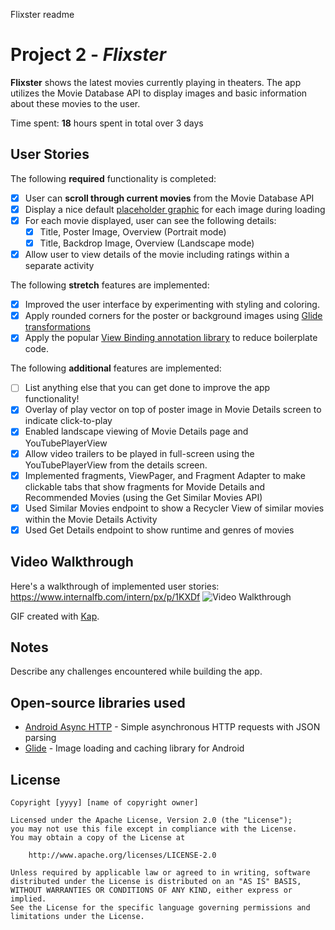 Flixster readme
# Project 2 - *Flixster*

**Flixster** shows the latest movies currently playing in theaters. The app utilizes the Movie Database API to display images and basic information about these movies to the user.

Time spent: **18** hours spent in total over 3 days

## User Stories

The following **required** functionality is completed:

* [x] User can **scroll through current movies** from the Movie Database API
* [x] Display a nice default [placeholder graphic](https://guides.codepath.org/android/Displaying-Images-with-the-Glide-Library#advanced-usage) for each image during loading
* [x] For each movie displayed, user can see the following details:
  * [x] Title, Poster Image, Overview (Portrait mode)
  * [x] Title, Backdrop Image, Overview (Landscape mode)
* [x] Allow user to view details of the movie including ratings within a separate activity

The following **stretch** features are implemented:

* [x] Improved the user interface by experimenting with styling and coloring.
* [x] Apply rounded corners for the poster or background images using [Glide transformations](https://guides.codepath.org/android/Displaying-Images-with-the-Glide-Library#transformations)
* [x] Apply the popular [View Binding annotation library](http://guides.codepath.org/android/Reducing-View-Boilerplate-with-ViewBinding) to reduce boilerplate code.

The following **additional** features are implemented:

* [ ] List anything else that you can get done to improve the app functionality!
* [x] Overlay of play vector on top of poster image in Movie Details screen to indicate click-to-play
* [x] Enabled landscape viewing of Movie Details page and YouTubePlayerView
* [x] Allow video trailers to be played in full-screen using the YouTubePlayerView from the details screen.
* [x] Implemented fragments, ViewPager, and Fragment Adapter to make clickable tabs that show fragments for Movide Details and Recommended Movies (using the Get Similar Movies API)
* [x] Used Similar Movies endpoint to show a Recycler View of similar movies within the Movie Details Activity
* [x] Used Get Details endpoint to show runtime and genres of movies

## Video Walkthrough

Here's a walkthrough of implemented user stories:
https://www.internalfb.com/intern/px/p/1KXDf 
<img src='https://www.internalfb.com/intern/px/p/1KXDf' title='Video Walkthrough' width='' alt='Video Walkthrough' />

GIF created with [Kap](https://getkap.co/).

## Notes

Describe any challenges encountered while building the app.

## Open-source libraries used

- [Android Async HTTP](https://github.com/loopj/android-async-http) - Simple asynchronous HTTP requests with JSON parsing
- [Glide](https://github.com/bumptech/glide) - Image loading and caching library for Android

## License

    Copyright [yyyy] [name of copyright owner]

    Licensed under the Apache License, Version 2.0 (the "License");
    you may not use this file except in compliance with the License.
    You may obtain a copy of the License at

        http://www.apache.org/licenses/LICENSE-2.0

    Unless required by applicable law or agreed to in writing, software
    distributed under the License is distributed on an "AS IS" BASIS,
    WITHOUT WARRANTIES OR CONDITIONS OF ANY KIND, either express or implied.
    See the License for the specific language governing permissions and
    limitations under the License.
